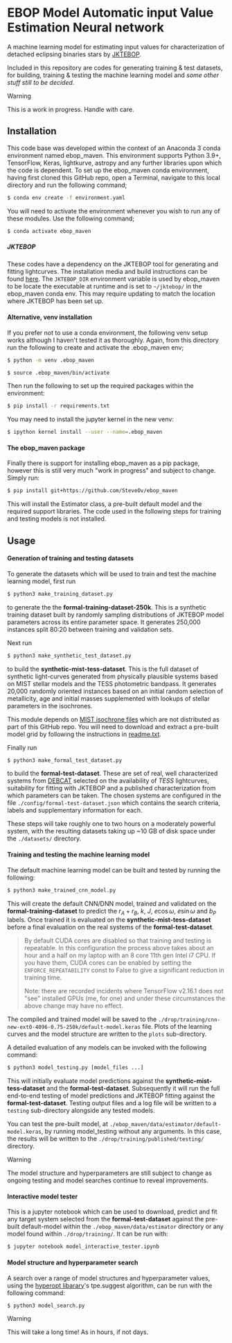 # EBOP Model Automatic input Value Estimation Neural network
A machine learning model for estimating input values for characterization of detached eclipsing
binaries stars by [JKTEBOP](https://www.astro.keele.ac.uk/jkt/codes/jktebop.html).

Included in this repository are codes for generating training & test datasets, for building,
training & testing the machine learning model and _some other stuff still to be decided_.

> [!WARNING]  
> This is a work in progress. Handle with care.

## Installation
This code base was developed within the context of an Anaconda 3 conda environment named
ebop_maven. This environment supports Python 3.9+, TensorFlow, Keras, lightkurve, astropy
and any further libraries upon which the code is dependent. To set up the ebop_maven conda
environment, having first cloned this GitHub repo, open a Terminal, navigate to this local
directory and run the following command;
```sh
$ conda env create -f environment.yaml
```
You will need to activate the environment whenever you wish to run any of these modules.
Use the following command;
```sh
$ conda activate ebop_maven
```
##### JKTEBOP
These codes have a dependency on the JKTEBOP tool for generating and fitting lightcurves. The
installation media and build instructions can be found
[here](https://www.astro.keele.ac.uk/jkt/codes/jktebop.html). The `JKTEBOP_DIR` environment
variable is used by ebop_maven to be locate the executable at runtime and is set to `~/jktebop/`
in the ebop_maven conda env. This may require updating to match the location where JKTEBOP has
been set up.

#### Alternative, venv installation
If you prefer not to use a conda environment, the following venv setup works although I haven't
tested it as thoroughly. Again, from this directory run the following to create and activate the
.ebop_maven env;
```sh
$ python -m venv .ebop_maven

$ source .ebop_maven/bin/activate
```
Then run the following to set up the required packages within the environment:
```sh
$ pip install -r requirements.txt
```
You may need to install the jupyter kernel in the new venv:
```sh
$ ipython kernel install --user --name=.ebop_maven
```
#### The ebop_maven package
Finally there is support for installing ebop_maven as a pip package, however this is still very
much "work in progress" and subject to change.  Simply run:
```sh
$ pip install git+https://github.com/SteveOv/ebop_maven
```
This will install the Estimator class, a pre-built default model and the required support
libraries. The code used in the following steps for training and testing models is not installed.

## Usage

#### Generation of training and testing datasets
To generate the datasets which will be used to train and test the machine learning model, first run
```sh
$ python3 make_training_dataset.py
```
to generate the the **formal-training-dataset-250k**. This is a synthetic training dataset built
by randomly sampling distributions of JKTEBOP model parameters across its entire parameter space.
It generates 250,000 instances split 80:20 between training and validation sets.

Next run
```sh
$ python3 make_synthetic_test_dataset.py
```
to build the **synthetic-mist-tess-dataset**. This is the full dataset of synthetic light-curves
generated from physically plausible systems based on MIST stellar models and the TESS photometric
bandpass. It generates 20,000 randomly oriented instances based on an initial random selection
of metallicity, age and initial masses supplemented with lookups of stellar parameters in the
isochrones.

This module depends on
[MIST isochrone files](http://waps.cfa.harvard.edu/MIST/data/tarballs_v1.2/MIST_v1.2_vvcrit0.4_basic_isos.txz)
which are not distributed as part of this GitHub repo. You will need to download and extract a
pre-built model grid by following the instructions in
[readme.txt](traininglib/data/mist/MIST_v1.2_vvcrit0.4_basic_isos/readme.txt). 

Finally run
```sh
$ python3 make_formal_test_dataset.py
```
to build the **formal-test-dataset**. These are set of real, well characterized systems from
[DEBCAT](https://www.astro.keele.ac.uk/jkt/debcat/) selected on the availability of _TESS_
lightcurves, suitability for fitting with JKTEBOP and a published characterization from which
parameters can be taken. The chosen systems are configured in the file
`./config/formal-test-dataset.json` which contains the search criteria, labels and supplementary
information for each. 

These steps will take roughly one to two hours on a moderately powerful system, with the resulting datasets taking up ~10 GB of disk space under the `./datasets/` directory.

#### Training and testing the machine learning model
The default machine learning model can be built and tested by running the following:
```sh
$ python3 make_trained_cnn_model.py
```
This will create the default CNN/DNN model, trained and validated on the
**formal-training-dataset** to predict the $r_A+r_B$, $k$, $J$, $e\cos{\omega}$,
$e\sin{\omega}$ and $b_P$ labels. Once trained it is evaluated on the
**synthetic-mist-tess-dataset** before a final evaluation on the real systems of
the **formal-test-dataset**.

> By default CUDA cores are disabled so that training and testing is repeatable. In this 
> configuration the process above takes about an hour and a half on my laptop with an 8 core
> 11th gen Intel i7 CPU. If you have them, CUDA cores can be enabled by setting the
> `ENFORCE_REPEATABILITY` const to False to give a significant reduction in training time.
>
> Note: there are recorded incidents where TensorFlow v2.16.1 does not "see" installed GPUs
> (me, for one) and under these circumstances the above change may have no effect.

The compiled and trained model will be saved to the 
`./drop/training/cnn-new-ext0-4096-0.75-250k/default-model.keras` file.
Plots of the learning curves and the model structure are written to the `plots` sub-directory.

A detailed evaluation of any models can be invoked with the following command:
```sh
$ python3 model_testing.py [model_files ...]
```

This will initially evaluate model predictions against the **synthetic-mist-tess-dataset**
and the **formal-test-dataset**. Subsequently it will run the full end-to-end testing of
model predictions and JKTEBOP fitting against the **formal-test-dataset**. Testing output
files and a log file will be written to a `testing` sub-directory alongside any tested models. 

You can test the pre-built model, at `./ebop_maven/data/estimator/default-model.keras`, by
running model_testing without any arguments. In this case, the results will be written to
the `./drop/training/published/testing/` directory.

> [!WARNING]  
> The model structure and hyperparameters are still subject to change as ongoing testing and
> model searches continue to reveal improvements.

#### Interactive model tester
This is a jupyter notebook which can be used to download, predict and fit any target
system selected from the **formal-test-dataset** against the pre-built default-model within
the `./ebop_maven/data/estimator` directory or any model found within `./drop/training/`.
It can be run with:
```sh
$ jupyter notebook model_interactive_tester.ipynb
```

#### Model structure and hyperparameter search
A search over a range of model structures and hyperparameter values, using the 
[hyperopt libarary](http://hyperopt.github.io/hyperopt/)'s tpe.suggest algorithm, can be run with
the following command:
```sh
$ python3 model_search.py
```
> [!WARNING]  
> This will take a long time! As in hours, if not days.
